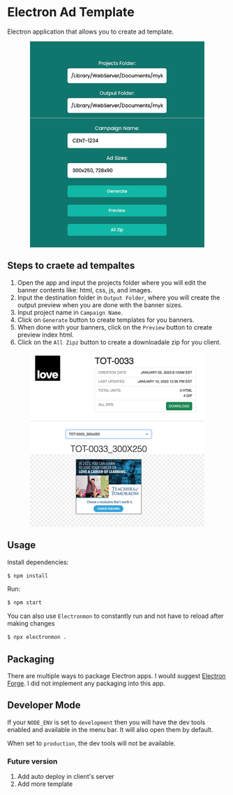 # Electron Ad Template

Electron application that allows you to create ad template.

<div style="display: flex; justify-content: center">
<img src="./assets/screen.png" width="400" />
</div>

## Steps to craete ad tempaltes

1. Open the app and input the projects folder where you will edit the banner contents like: html, css, js, and images.
2. Input the destination folder in `Output Folder`, where you will create the output preview when you are done with the banner sizes.
3. Input project name in `Campaign Name`.
4. Click on `Generate` button to create templates for you banners.
5. When done with your banners, click on the `Preview` button to create preview index html.
6. Click on the `All Zipz` button to create a downloadale zip for you client.

<div style="display: flex; justify-content: center">
<img src="./assets/preview.png" width="400" />
</div>

## Usage

Install dependencies:

```bash
$ npm install
```

Run:

```bash
$ npm start
```

You can also use `Electronmon` to constantly run and not have to reload after making changes

```bash
$ npx electronmon .
```

## Packaging

There are multiple ways to package Electron apps. I would suggest [Electron Forge](https://www.electronforge.io/). I did not implement any packaging into this app.

## Developer Mode

If your `NODE_ENV` is set to `development` then you will have the dev tools enabled and available in the menu bar. It will also open them by default.

When set to `production`, the dev tools will not be available.

### Future version

1. Add auto deploy in client's server
2. Add more template
